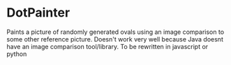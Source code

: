 # DotPainter

Paints a picture of randomly generated ovals using an image comparison to some other reference picture.  Doesn't work very well because Java doesnt have an image comparison tool/library.  To be rewritten in javascript or python

